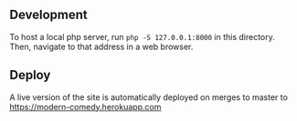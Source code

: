 ## Development

To host a local php server, run  `php -S 127.0.0.1:8000` in this directory. Then, navigate to that address in a web browser.

## Deploy

A live version of the site is automatically deployed on merges to master to https://modern-comedy.herokuapp.com
